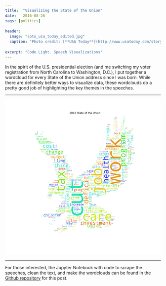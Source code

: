 ```yaml
---
title:  "Visualizing the State of the Union"
date:   2016-08-26
tags: [politics]

header:
  image: "sotu_usa_today_edited.jpg"
  caption: "Photo credit: [**USA Today**](http://www.usatoday.com/story/news/politics/onpolitics/2016/01/11/state-of-union-bipartisan-seating-stunt-fizzles/78624490/)"

excerpt: "Code Light. Speech Visualizations"
---
```


In the spirit of the U.S. presidential election (and me switching my voter registration from North Carolina to Washington, D.C.), I put together a wordcloud for every State of the Union address since I was born. While there are definitely better ways to visualize data, these wordclouds do a pretty good job of highlighting the key themes in the speeches.

***

![](/images/sotu_wordcloud_1993_2016.gif?raw=true)


***

For those interested, the Jupyter Notebook with code to scrape the speeches, clean the text, and make the wordclouds can be found in the [Github repository](https://github.com/beckernick/visualizations/tree/master/State_of_the_Union_Wordcloud) for this post. 

